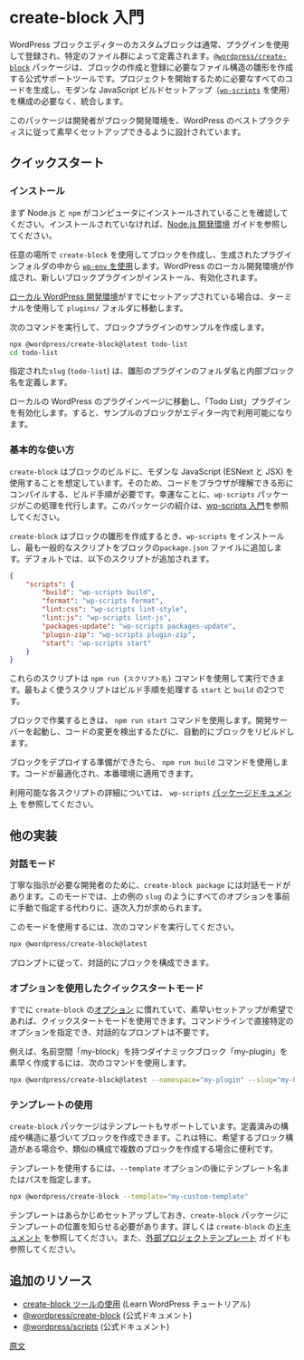 <!-- 
# Get started with create-block
 -->
# create-block 入門

<!-- 
Custom blocks for the Block Editor in WordPress are typically registered using plugins and are defined through a specific set of files. The [`@wordpress/create-block`](https://developer.wordpress.org/block-editor/reference-guides/packages/packages-create-block/) package is an officially supported tool to scaffold the structure of files needed to create and register a block. It generates all the necessary code to start a project and integrates a modern JavaScript build setup (using [`wp-scripts`](https://developer.wordpress.org/block-editor/getting-started/devenv/get-started-with-wp-scripts.md)) with no configuration required. 
 -->
WordPress ブロックエディターのカスタムブロックは通常、プラグインを使用して登録され、特定のファイル群によって定義されます。[`@wordpress/create-block`](https://ja.wordpress.org/team/handbook/block-editor/reference-guides/packages/packages-create-block/) パッケージは、ブロックの作成と登録に必要なファイル構造の雛形を作成する公式サポートツールです。プロジェクトを開始するために必要なすべてのコードを生成し、モダンな JavaScript ビルドセットアップ（[`wp-scripts`](https://developer.wordpress.org/block-editor/getting-started/devenv/get-started-with-wp-scripts.md) を使用）を構成の必要なく、統合します。

<!-- 
The package is designed to help developers quickly set up a block development environment following WordPress best practices.
 -->
このパッケージは開発者がブロック開発環境を、WordPress のベストプラクティスに従って素早くセットアップできるように設計されています。

<!-- 
## Quick Start
 -->
## クイックスタート

<!-- 
### Installation
 -->
### インストール

<!-- 
Start by ensuring you have Node.js and `npm` installed on your computer. Review the [Node.js development environment](https://developer.wordpress.org/block-editor/getting-started/devenv/nodejs-development-environment/) guide if not.
 -->
まず Node.js と `npm` がコンピュータにインストールされていることを確認してください。インストールされていなければ、[Node.js 開発環境](https://ja.wordpress.org/team/handbook/block-editor/getting-started/devenv/nodejs-development-environment/) ガイドを参照してください。

<!-- 
You can use `create-block` to scaffold a block just about anywhere and then [use `wp-env`](https://developer.wordpress.org/block-editor/getting-started/devenv/get-started-with-wp-env/) from the inside of the generated plugin folder. This will create a local WordPress development environment with your new block plugin installed and activated.
 -->
任意の場所で `create-block` を使用してブロックを作成し、生成されたプラグインフォルダの中から [`wp-env` を使用](https://developer.wordpress.org/block-editor/getting-started/devenv/get-started-with-wp-env/)します。WordPress のローカル開発環境が作成され、新しいブロックプラグインがインストール、有効化されます。

<!-- 
If you have your own [local WordPress development environment](https://developer.wordpress.org/block-editor/getting-started/devenv/#local-wordpress-environment) already set up, navigate to the `plugins/` folder using the terminal.
 -->
[ローカル WordPress 開発環境](https://ja.wordpress.org/team/handbook/block-editor/getting-started/devenv/#%E3%83%AD%E3%83%BC%E3%82%AB%E3%83%AB%E3%81%AE-wordpress-%E7%92%B0%E5%A2%83)がすでにセットアップされている場合は、ターミナルを使用して `plugins/` フォルダに移動します。

<!-- 
Run the following command to scaffold an example block plugin:
 -->
次のコマンドを実行して、ブロックプラグインのサンプルを作成します。

```bash
npx @wordpress/create-block@latest todo-list
cd todo-list
```

<!-- 
The `slug` provided (`todo-list`) defines the folder name for the scaffolded plugin and the internal block name. 
 -->
指定された`slug` (`todo-list`) は、雛形のプラグインのフォルダ名と内部ブロック名を定義します。

<!-- 
Navigate to the Plugins page of our local WordPress installation and activate the "Todo List" plugin. The example block will then be available in the Editor. 
 -->
ローカルの WordPress のプラグインページに移動し、「Todo List」プラグインを有効化します。すると、サンプルのブロックがエディター内で利用可能になります。

<!-- 
### Basic usage
 -->
### 基本的な使い方

<!-- 
The `create-block` assumes you will use modern JavaScript (ESNext and JSX) to build your block. This requires a build step to compile the code into a format that browsers can understand. Luckily, the `wp-scripts` package handles this process for you. Refer to the [Get started with wp-scripts](https://developer.wordpress.org/block-editor/getting-started/devenv/get-started-with-wp-scripts) for an introduction to this package. 
 -->
`create-block` はブロックのビルドに、モダンな JavaScript (ESNext と JSX) を使用することを想定しています。そのため、コードをブラウザが理解できる形にコンパイルする、ビルド手順が必要です。幸運なことに、`wp-scripts` パッケージがこの処理を代行します。このパッケージの紹介は、[wp-scripts 入門](https://ja.wordpress.org/team/handbook/block-editor/getting-started/devenv/get-started-with-wp-scripts/)を参照してください。

<!-- 
When `create-block` scaffolds the block, it installs `wp-scripts` and adds the most common scripts to the block's `package.json` file. By default, those include:
 -->
`create-block` はブロックの雛形を作成するとき、`wp-scripts` をインストールし、最も一般的なスクリプトをブロックの`package.json` ファイルに追加します。デフォルトでは、以下のスクリプトが追加されます。

```json
{
    "scripts": {
		"build": "wp-scripts build",
		"format": "wp-scripts format",
		"lint:css": "wp-scripts lint-style",
		"lint:js": "wp-scripts lint-js",
		"packages-update": "wp-scripts packages-update",
		"plugin-zip": "wp-scripts plugin-zip",
		"start": "wp-scripts start"
	}
}
```

<!-- 
These scripts can then be run using the command `npm run {script name}`. The two scripts you will use most often are `start` and `build` since they handle the build step.
 -->
これらのスクリプトは `npm run {スクリプト名}` コマンドを使用して実行できます。最もよく使うスクリプトはビルド手順を処理する `start` と `build` の2つです。

<!-- 
When working on your block, use the `npm run start` command. This will start a development server and automatically rebuild the block whenever any code change is detected.
 -->
ブロックで作業するときは、 `npm run start` コマンドを使用します。開発サーバーを起動し、コードの変更を検出するたびに、自動的にブロックをリビルドします。

<!-- 
When you are ready to deploy your block, use the `npm run build` command. This optimizes your code and makes it production-ready.
 -->
ブロックをデプロイする準備ができたら、 `npm run build` コマンドを使用します。コードが最適化され、本番環境に適用できます。

<!-- 
See the `wp-scripts` [package documentation](https://developer.wordpress.org/block-editor/packages/packages-scripts/) for more details about each available script.
 -->
利用可能な各スクリプトの詳細については、 `wp-scripts` [パッケージドキュメント](https://developer.wordpress.org/block-editor/packages/packages-scripts/) を参照してください。

<!-- 
## Alternate implementations
 -->
## 他の実装

<!-- 
### Interactive mode
 -->
### 対話モード

<!-- 
For developers who prefer a more guided experience, the `create-block package` provides an interactive mode. Instead of manually specifying all options upfront, like the `slug` in the above example, this mode will prompt you for inputs step-by-step.
 -->
丁寧な指示が必要な開発者のために、`create-block package` には対話モードがあります。このモードでは、上の例の `slug` のようにすべてのオプションを事前に手動で指定する代わりに、逐次入力が求められます。

<!-- 
To use this mode, run the command:
 -->
このモードを使用するには、次のコマンドを実行してください。

```bash
npx @wordpress/create-block@latest
```

<!-- 
Follow the prompts to configure your block settings interactively.
 -->
プロンプトに従って、対話的にブロックを構成できます。

<!-- 
### Quick start mode using options
 -->
### オプションを使用したクイックスタートモード

<!-- 
If you're already familiar with the `create-block` [options](https://developer.wordpress.org/block-editor/reference-guides/packages/packages-create-block/#options) and want a more streamlined setup, you can use quick start mode. This allows you to pass specific options directly in the command line, eliminating the need for interactive prompts.
 -->
すでに `create-block` の[オプション](https://ja.wordpress.org/team/handbook/block-editor/reference-guides/packages/packages-create-block/#%E3%82%AA%E3%83%97%E3%82%B7%E3%83%A7%E3%83%B3) に慣れていて、素早いセットアップが希望であれば、クイックスタートモードを使用できます。コマンドラインで直接特定のオプションを指定でき、対話的なプロンプトは不要です。

<!-- 
For instance, to quickly create a block named "my-block" with a namespace of "my-plugin" that is a Dynamic block, use this command:
 -->
例えば、名前空間「my-block」を持つダイナミックブロック「my-plugin」を素早く作成するには、次のコマンドを使用します。

```bash
npx @wordpress/create-block@latest --namespace="my-plugin" --slug="my-block" --variant="dynamic"
```
<!-- 
### Using templates
 -->
### テンプレートの使用

<!-- 
The `create-block` package also supports the use of templates, enabling you to create blocks based on predefined configurations and structures. This is especially useful when you have a preferred block structure or when you're building multiple blocks with similar configurations.
 -->
`create-block` パッケージはテンプレートもサポートしています。定義済みの構成や構造に基づいてブロックを作成できます。これは特に、希望するブロック構造がある場合や、類似の構成で複数のブロックを作成する場合に便利です。

<!-- 
To use a template, specify the `--template` option followed by the template name or path:
 -->
テンプレートを使用するには、`--template` オプションの後にテンプレート名またはパスを指定します。

```bash
npx @wordpress/create-block --template="my-custom-template"
```
<!-- 
Templates must be set up in advance so the `create-block` package knows where to find them. Learn more in the `create-block` [documentation](https://developer.wordpress.org/block-editor/reference-guides/packages/packages-create-block/#template), and review the [External Project Templates](https://developer.wordpress.org/block-editor/reference-guides/packages/packages-create-block/packages-create-block-external-template/) guide.
 -->
テンプレートはあらかじめセットアップしておき、`create-block` パッケージにテンプレートの位置を知らせる必要があります。詳しくは `create-block` の[ドキュメント](https://ja.wordpress.org/team/handbook/block-editor/reference-guides/packages/packages-create-block/#%E2%80%93template) を参照してください。また、[外部プロジェクトテンプレート](https://ja.wordpress.org/team/handbook/block-editor/reference-guides/packages/packages-create-block/packages-create-block-external-template/) ガイドも参照してください。

<!-- 
## Additional resources
 -->
## 追加のリソース
<!-- 
- [Using the create-block tool](https://learn.wordpress.org/tutorial/using-the-create-block-tool/) (Learn WordPress tutorial)
- [@wordpress/create-block](https://developer.wordpress.org/block-editor/reference-guides/packages/packages-create-block/) (Official documentation)
- [@wordpress/scripts](https://developer.wordpress.org/block-editor/reference-guides/packages/packages-scripts/) (Official documentation)
 -->
- [create-block ツールの使用](https://learn.wordpress.org/tutorial/using-the-create-block-tool/) (Learn WordPress チュートリアル)
- [@wordpress/create-block](https://ja.wordpress.org/team/handbook/block-editor/reference-guides/packages/packages-create-block/) (公式ドキュメント)
- [@wordpress/scripts](https://developer.wordpress.org/block-editor/reference-guides/packages/packages-scripts/) (公式ドキュメント)

[原文](https://github.com/WordPress/gutenberg/blob/trunk/docs/getting-started/devenv/get-started-with-create-block.md)